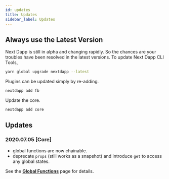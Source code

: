 ```yaml
---
id: updates
title: Updates
sidebar_label: Updates
---
```


## Always use the Latest Version

Next Dapp is still in alpha and changing rapidly. So the chances are your troubles have been resolved in the latest versions. To update Next Dapp CLI Tools,

```bash
yarn global upgrade nextdapp --latest
```

Plugins can be updated simply by re-adding.

```bash
nextdapp add fb
```
Update the core.

```bash
nextdapp add core
```

## Updates

### 2020.07.05 [Core]

* global functions are now chainable. 
* deprecate `props` (still works as a snapshot) and introduce `get` to access any global states.

See the [**Global Functions**](/next-dapp/docs/global-functions) page for details.
